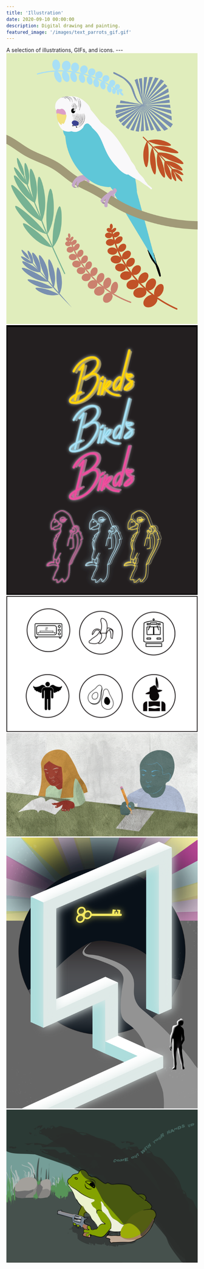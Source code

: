```yaml
---
title: 'Illustration'
date: 2020-09-10 00:00:00
description: Digital drawing and painting.
featured_image: '/images/text_parrots_gif.gif'
---
```


<body>
A selection of illustrations, GIFs, and icons.
</body>
---

<div class="gallery" data-columns="3">
	<img src="/images/parakeet_illustration-01.png">
	<img src="/images/text_parrots_gif.gif">
	<img src="/images/idio_icons.png">
	<img src="/images/school_children-02.png">
	<img src="/images/retro_pool_prog-02-01.png">
	<img src="/images/handsupfrog.PNG">
</div>

